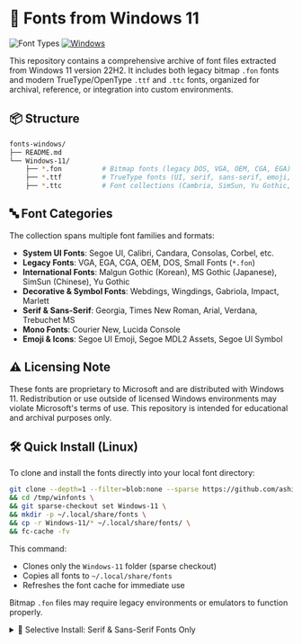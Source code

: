 # 📁 Fonts from Windows 11

![Font Types](https://img.shields.io/badge/TTF%20%7C%20TTC%20%7C%20FON-included-F9F6EE)
[![Windows](https://custom-icon-badges.demolab.com/badge/Windows-0078D6?logo=windows11&logoColor=white)](#)

This repository contains a comprehensive archive of font files extracted from Windows 11 version 22H2. It includes both legacy bitmap `.fon` fonts and modern TrueType/OpenType `.ttf` and `.ttc` fonts, organized for archival, reference, or integration into custom environments.

## 📦 Structure

```bash
fonts-windows/
├── README.md
└── Windows-11/
    ├── *.fon          # Bitmap fonts (legacy DOS, VGA, OEM, CGA, EGA)
    ├── *.ttf          # TrueType fonts (UI, serif, sans-serif, emoji, etc.)
    ├── *.ttc          # Font collections (Cambria, SimSun, Yu Gothic, etc.)
```

## 🔤 Font Categories

The collection spans multiple font families and formats:

- **System UI Fonts**: Segoe UI, Calibri, Candara, Consolas, Corbel, etc.
- **Legacy Fonts**: VGA, EGA, CGA, OEM, DOS, Small Fonts (`*.fon`)
- **International Fonts**: Malgun Gothic (Korean), MS Gothic (Japanese), SimSun (Chinese), Yu Gothic
- **Decorative & Symbol Fonts**: Webdings, Wingdings, Gabriola, Impact, Marlett
- **Serif & Sans-Serif**: Georgia, Times New Roman, Arial, Verdana, Trebuchet MS
- **Mono Fonts**: Courier New, Lucida Console
- **Emoji & Icons**: Segoe UI Emoji, Segoe MDL2 Assets, Segoe UI Symbol

## ⚠️ Licensing Note

These fonts are proprietary to Microsoft and are distributed with Windows 11. Redistribution or use outside of licensed Windows environments may violate Microsoft's terms of use. This repository is intended for educational and archival purposes only.

## 🛠️ Quick Install (Linux)

To clone and install the fonts directly into your local font directory:

```bash
git clone --depth=1 --filter=blob:none --sparse https://github.com/ashik-maybe/fonts-windows.git /tmp/winfonts \
&& cd /tmp/winfonts \
&& git sparse-checkout set Windows-11 \
&& mkdir -p ~/.local/share/fonts \
&& cp -r Windows-11/* ~/.local/share/fonts/ \
&& fc-cache -fv
```

This command:

- Clones only the `Windows-11` folder (sparse checkout)
- Copies all fonts to `~/.local/share/fonts`
- Refreshes the font cache for immediate use

Bitmap `.fon` files may require legacy environments or emulators to function properly.

<details>

<summary>🧵 Selective Install: Serif & Sans-Serif Fonts Only</summary>

If you only want to install classic serif and sans-serif fonts (e.g., Georgia, Times New Roman, Arial, Verdana, Trebuchet MS), use this filtered install:

```bash
git clone --depth=1 --filter=blob:none --sparse https://github.com/ashik-maybe/fonts-windows.git /tmp/winfonts \
&& cd /tmp/winfonts \
&& git sparse-checkout set Windows-11 \
&& mkdir -p ~/.local/share/fonts \
&& find Windows-11 -type f \( \
  -iname "georgia*.ttf" -o \
  -iname "times*.ttf"   -o \
  -iname "arial*.ttf"   -o \
  -iname "verdana*.ttf" -o \
  -iname "trebuc*.ttf"  \) \
  -exec cp {} ~/.local/share/fonts/ \; \
&& fc-cache -fv
```

This command:

- Installs only serif and sans-serif `.ttf` fonts
- Skips bitmap `.fon` files and other font types
- Keeps your font directory minimal and focused

> You can customize the `find` pattern to include or exclude additional families as needed.

</details>

